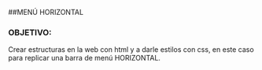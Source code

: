 ##MENÚ HORIZONTAL
### OBJETIVO:
Crear estructuras en la web con html y a darle estilos con css, en este caso para replicar una barra de menú HORIZONTAL.
